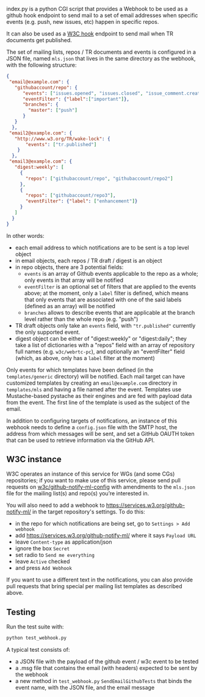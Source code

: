 index.py is a python CGI script that provides a Webhook to be used as a github hook endpoint to send mail to a set of email addresses when specific events (e.g. push, new issues, etc) happen in specific repos.

It can also be used as a [W3C hook](https://w3c.github.io/w3c-api/webhooks) endpoint to send mail when TR documents get published.

The set of mailing lists, repos / TR documents and events is configured in a JSON file, named `mls.json` that lives in the same directory as the webhook, with the following structure:
```json
{
 "email@example.com": {
   "githubaccount/repo": {
      "events": ["issues.opened", "issues.closed", "issue_comment.created", "pull_request.opened", "pull_request.labeled"],
      "eventFilter": {"label":["important"]},
      "branches": {
        "master": ["push"]
      }
   }
  },
 "email2@example.com": {
   "http://www.w3.org/TR/wake-lock": {
       "events": ["tr.published"]
    }
  },
 "email3@example.com": {
   "digest:weekly": [
     {
       "repos": ["githubaccount/repo", "githubaccount/repo2"]
     },
     {
       "repos": ["githubaccount/repo3"],
       "eventFilter": {"label": ["enhancement"]}
     }
   ]
  }
}
```

In other words:
* each email address to which notifications are to be sent is a top level object
* in email objects, each repos / TR draft / digest is an object
* in repo objects, there are 3 potential fields:
  * `events` is an array of Github events applicable to the repo as a whole; only events in that array will be notified
  * `eventFilter` is an optional set of filters that are applied to the events above; at the moment, only a `label` filter is defined, which means that only events that are associated with one of the said labels (defined as an array) will be notified
  * `branches` allows to describe events that are applicable at the branch level rather than the whole repo (e.g. "push")
* TR draft objects only take an `events` field, with `"tr.published"` currently the only supported event.
* digest object can be either of "digest:weekly" or "digest:daily"; they take a list of dictionaries with a  "repos" field with an array of repository full names (e.g. `w3c/webrtc-pc`), and optionally an "eventFilter" field (which, as above, only has a `label` filter at the moment)

Only events for which templates have been defined (in the `templates/generic` directory) will be notified. Each mail target can have customized templates by creating an `email@example.com` directory in `templates/mls` and having a file named after the event. Templates use Mustache-based pystache as their engines and are fed with payload data from the event. The first line of the template is used as the subject of the email.

In addition to configuring targets of notifications, an instance of this webhook needs to define a `config.json` file with the SMTP host, the address from which messages will be sent, and set a GitHub OAUTH token that can be used to retrieve information via the GitHub API.

## W3C instance
W3C operates an instance of this service for WGs (and some CGs) repositories; if you want to make use of this service, please send pull requests on <a href="https://github.com/w3c/github-notify-ml-config">w3c/github-notify-ml-config</a> with amendments to the <code>mls.json</code> file for the mailing list(s) and repo(s) you’re interested in. 

You will also need to add a webhook to https://services.w3.org/github-notify-ml/ in the target repository's settings. To do this:
* in the repo for which notifications are being set, go to `Settings > Add webhook`
* add https://services.w3.org/github-notify-ml/ where it says `Payload URL`
* leave `Content-type` as application/json
* ignore the box `Secret`
* set radio to `Send me everything`
* leave `Active` checked
* and press `Add Webhook`

If you want to use a different text in the notifications, you can also provide pull requests that bring special per mailing list templates as described above.

## Testing
Run the test suite with:
```sh
python test_webhook.py
```

A typical test consists of:
* a JSON file with the payload of the github event / w3c event to be tested
* a .msg file that contains the email (with headers) expected to be sent by the webhook
* a new method in `test_webhook.py` `SendEmailGithubTests` that binds the event name, with the JSON file, and the email message
